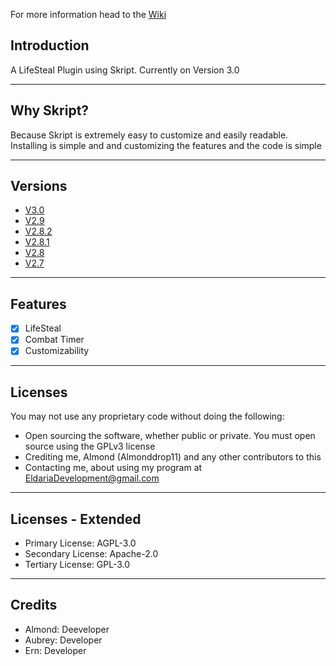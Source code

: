 
For more information head to the [Wiki](https://github.com/EldariaDevelopment/Skript-LifeSteal/wiki)
## Introduction

A LifeSteal Plugin using Skript. Currently on Version 3.0 

---
## Why Skript?
Because Skript is extremely easy to customize and easily readable.  
Installing is simple and and customizing the features and the code is simple

---
## Versions
* <a href="(https://github.com/EldariaDevelopment/Skript-LifeSteal/releases/tag/V3.0_1.18)" target="_blank">V3.0</a>
* <a href="(https://github.com/EldariaDevelopment/Skript-LifeSteal/releases/tag/V2.9_1.18)" target="_blank">V2.9</a>
* <a href="(https://github.com/EldariaDevelopment/Skript-LifeSteal/releases/tag/V2.8.2_1.18_(Development))" target="_blank">V2.8.2</a>
* <a href="(https://github.com/EldariaDevelopment/Skript-LifeSteal/releases/tag/V2.8.1_1.18_(Development))" target="_blank">V2.8.1</a>
* <a href="(https://github.com/EldariaDevelopment/Skript-LifeSteal/releases/tag/V2.8_%7C_1.18_(Development))" target="_blank">V2.8</a>
* <a href="(https://github.com/EldariaDevelopment/Skript-LifeSteal/releases/tag/Skript)" target="_blank">V2.7</a>

---
## Features
- [x] LifeSteal
- [x] Combat Timer
- [x] Customizability

---
## Licenses 
You may not use any proprietary code without doing the following:
* Open sourcing the software, whether public or private. You must open source using the GPLv3 license
* Crediting me, Almond (Almonddrop11) and any other contributors to this
* Contacting me, about using my program at EldariaDevelopment@gmail.com

---
## Licenses - Extended
* Primary License: AGPL-3.0
* Secondary License: Apache-2.0 
* Tertiary License: GPL-3.0 

---
## Credits
* Almond: Deeveloper
* Aubrey: Developer
* Ern: Developer
